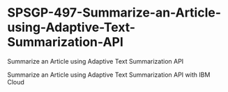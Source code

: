 # SPSGP-497-Summarize-an-Article-using-Adaptive-Text-Summarization-API
Summarize an Article using Adaptive Text Summarization API 

Summarize an Article using Adaptive Text Summarization API with IBM Cloud
